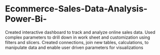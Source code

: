 # Ecommerce-Sales-Data-Analysis-Power-Bi-
Created interactive dashboard to track and analyze online sales data. Used complex parameters to drill down in work sheet and customization using filters and slicers. Created connections, join new tables, calculations, to manipulate data and enable user driven parameters for visualizations
